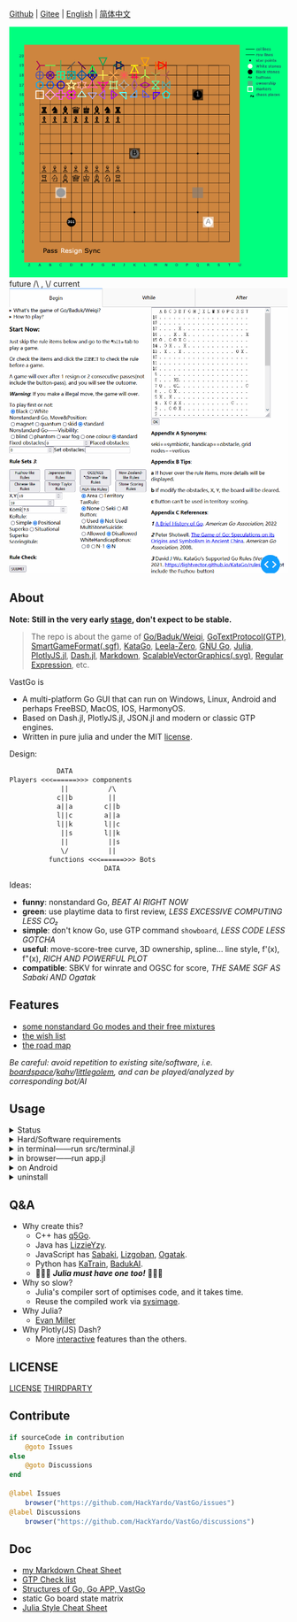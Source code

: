 [Github](https://github.com/HackYardo/VastGo) | [Gitee](https://gitee.com/vastgo/VastGo) | [English](./README.md) | [简体中文](./README_CN.md)

![static](assets/board.png)
future /\ , \\/ current
![dynamic](assets/dynamic.gif)

## About

**Note: Still in the very early [stage](doc/versions.md#001-just-work), don't expect to be stable.**

> The repo is about the game of [Go/Baduk/Weiqi](https://www.usgo.org/learn-play), [GoTextProtocol(GTP)](http://www.lysator.liu.se/~gunnar/gtp/), [SmartGameFormat(.sgf)](https://www.red-bean.com/sgf/), [KataGo](https://katagotraining.org/), [Leela-Zero](https://zero.sjeng.org/), [GNU Go](https://www.gnu.org/software/gnugo/), [Julia](https://julialang.org/), [PlotlyJS.jl](https://plotly.com/julia/), [Dash.jl](https://dash-julia.plotly.com/), [Markdown](https://commonmark.org/), [ScalableVectorGraphics(.svg)](https://developer.mozilla.org/en-US/docs/Web/SVG), [Regular Expression](https://ryanstutorials.net/linuxtutorial/grep.php), etc.

VastGo is
- A multi-platform Go GUI that can run on Windows, Linux, Android and perhaps FreeBSD, MacOS, IOS, HarmonyOS. 
- Based on Dash.jl, PlotlyJS.jl, JSON.jl and modern or classic GTP engines.
- Written in pure julia and under the MIT [license](#license).

Design:
```
            DATA
Players <<<======>>> components
             ||          /\
            c||b         ||
            a||a        c||b
            l||c        a||a
            l||k        l||c
             ||s        l||k
             ||          ||s
             \/          ||
          functions <<<======>>> Bots
                        DATA
```

Ideas:
- **funny**: nonstandard Go, *BEAT AI RIGHT NOW*
- **green**: use playtime data to first review, *LESS EXCESSIVE COMPUTING LESS CO₂* 
- **simple**: don't know Go, use GTP command `showboard`, *LESS CODE LESS GOTCHA*
- **useful**: move-score-tree curve, 3D ownership, spline... line style, f'(x), f"(x), *RICH AND POWERFUL PLOT*
- **compatible**: SBKV for winrate and OGSC for score, *THE SAME SGF AS Sabaki AND Ogatak* 

## Features
- [some nonstandard Go modes and their free mixtures](doc/features.md#nonstandard-go)
- [the wish list](doc/features.md)
- [the road map](doc/versions.md)

*Be careful: avoid repetition to existing site/software, i.e. [boardspace](https://www.boardspace.net/english/index.shtml)/[kahv](https://go.kahv.io/)/[littlegolem](https://www.littlegolem.net/jsp/main/), and can be played/analyzed by corresponding bot/AI*

## Usage

<details>
  <summary>Status</summary>

software | computer | phone
--- | --- | ---
julia | 1.8.0 | 1.6.7 or 1.7.2
KataGo | **PASS** | *fail*
Leela-Zero | *fail* | *fail*
GNU Go | *fail* | *fail*

</details>

<details>
	<summary>Hard/Software requirements</summary>
  
**Hardware:**
- Free HardDisk >= 2GB
- Total Memory >= 8GB

**Julia, packages and this repo:**
1. download and add [julia](https://julialang.org/) into path
2. run julia in cmd/shell/terminal and you will enter julia REPL-mode
```shell
cmd> julia 
```  
3. enter julia Pkg REPL-mode
```julia
julia> ]
```
4. install packages
```julia
(@v1.8) pkg> add Dash PlotlyJS JSON PackageCompiler LinearAlgebra PlotlyBase
```
5. download this repo

**KataGo, Leela-Zero, GNU Go:**
(If you don't have them yet...)
- KataGo: download its [engine](https://github.com/lightvector/KataGo/releases/) and a [network](https://katagotraining.org/networks)
- Linux(Debian/Ubuntu): 
  1. `sudo apt update -y`
  2. `sudo apt install leela-zero gnugo`
  3. download a [network](https://zero.sjeng.org/) of Leela-Zero

</details>

<details>
  <summary>in terminal——run src/terminal.jl</summary>

1. edit the first function of `terminal.jl` to indicate **the command** of running a bot, **the directory** where to run the command and the **id=>bot** in Dict(), e.g.
```julia
KATAGOOPENCL = (dir="../KataGo1.11OpenCL/", cmd="./katago gtp -config gtp_v256_t5.cfg -model ../KataGoModels/model_elo12500.bin.gz")
botDict = Dict(..., "kgo"=>KATAGOOPENCL)
```
**Note: DO NOT use -q in Leela-Zero's command, since `showboard` will GONE.**
2. in VastGo/, run `terminal.jl` with a bot's id, e.g.
```shell
cmd> julia src/terminal.jl kgo
```
3. wait until
```julia
[ Info: GTP ready 
```
4. type following strings to play a Go game
```shell
1 play B k10    # (id) command arguments
2 genmove W    # see GoTextProtocol for details
3 showboard
genmove B
5 play W c3
10 showboard
...
3 final_score
quit
```
</details>

<details>
  <summary>in browser——run app.jl</summary>

1. run `app.jl`
```shell
cmd> julia app.jl
```
2. wait until
```julia
[ Info: Listening on: 0.0.0.0:8050
```
3. open one(**only one**) browser and type `localhost:8050` in the address bar to play
4. type `exit` in terminal to exit the program
</details>

<details>
  <summary>on Android</summary>

Because Android phones are arm and not x86-64, you need more steps:
1. download and install [Termux](https://termux.com/)
2. install [ubuntu in termux](https://github.com/MFDGaming/ubuntu-in-termux)
3. download [julia for Generic Linux on ARM](https://julialang.org/downloads/platform/#linux_and_freebsd), **Note: instead of x86-64, use aarch64 or armv7l**

Now the same as on x86-64. **Note: there are no open KataGo ARM resource**
</details>

<details>
  <summary>uninstall</summary>
  
**uninstall julia, packages and this repo:**
- Julia does not install anything outside the directory it was cloned into. Julia can be completely uninstalled by deleting this directory. 
- Julia packages are installed in `~/.julia` by default, and can be uninstalled by deleting `~/.julia`.
- Delete this repo.

**uninstall KataGo, Leela-Zero, GNU Go:**
(If you don't use them anymore...)
- `sudo apt remove leela-zero gnugo`
- `sudo apt autoremove`
- delete KataGo's engine
- delete KataGo's and Leela-Zero's networks

</details>

## Q&A 
- Why create this?
  - C++ has [q5Go](https://github.com/bernds/q5Go).
  - Java has [LizzieYzy](https://github.com/yzyray/lizzieyzy).
  - JavaScript has [Sabaki](https://sabaki.yichuanshen.de/),  [Lizgoban](https://github.com/kaorahi/lizgoban),  [Ogatak](https://github.com/rooklift/ogatak).
  - Python has [KaTrain](https://github.com/sanderland/katrain),  [BadukAI](https://aki65.github.io/).
  - 🚀🚀🚀 ***Julia must have one too!*** 🚀🚀🚀
- Why so slow? 
  - Julia's compiler sort of optimises code, and it takes time.
  - Reuse the compiled work via [sysimage](https://julialang.github.io/PackageCompiler.jl/dev/examples/plots.html).
- Why Julia?
  - [Evan Miller](https://www.evanmiller.org/why-im-betting-on-julia.html) 
- Why Plotly(JS) Dash?
  - More [interactive](https://docs.juliaplots.org/latest/backends/) features than the others.

## LICENSE
[LICENSE](./LICENSE.md) 
[THIRDPARTY](./THIRDPARTY.md)

## Contribute
```julia
if sourceCode in contribution
    @goto Issues
else
    @goto Discussions
end

@label Issues
    browser("https://github.com/HackYardo/VastGo/issues")
@label Discussions
    browser("https://github.com/HackYardo/VastGo/discussions")
```

## Doc
- [my Markdown Cheat Sheet](doc/Markdown.md)
- [GTP Check list](doc/GTP-check-list.txt)
- [Structures of Go, Go APP, VastGo](doc/structure.md)
- static Go board state matrix
- [Julia Style Cheat Sheet](doc/JuliaStyleCheatSheet.md)
